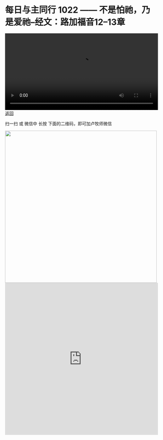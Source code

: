 # 每日与主同行 1022 —— 不是怕祂，乃是爱祂–经文：路加福音12–13章

<video width='100%' controls src='https://go2024.simai.life/api?redirect=https://r2.savefamily.net/@pastorpaulqiankunlu618/kEf7R7JSXR0.mp4?metric=PastorLu%26keyword=webpage%26type=video%26bot=26%26to=webpage'></video>
<a href='../daily.html'> 返回 </a>
<p>扫一扫 或 微信中 长按 下面的二维码，即可加卢牧师微信</p>
<img src='https://r2.savefamily.net/OVagt1.JPG' width='500px' />



<iframe width="100%" height="500" src="https://www.youtube.com/embed/kEf7R7JSXR0?si=zz5OCgHQvyW71w8c&amp;controls=0" title="YouTube video player" frameborder="0" allow="accelerometer; autoplay; clipboard-write; encrypted-media; gyroscope; picture-in-picture; web-share" referrerpolicy="strict-origin-when-cross-origin" allowfullscreen></iframe>